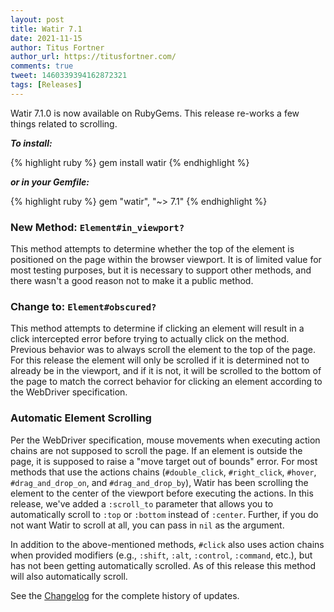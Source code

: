 ```yaml
---
layout: post
title: Watir 7.1
date: 2021-11-15
author: Titus Fortner
author_url: https://titusfortner.com/
comments: true
tweet: 1460339394162872321
tags: [Releases]
---
```


Watir 7.1.0 is now available on RubyGems. This release re-works a few things related to scrolling.
<!--more-->

***To install:***

{% highlight ruby %}
gem install watir
{% endhighlight %}

***or in your Gemfile:*** 

{% highlight ruby %}
gem "watir", "~> 7.1"
{% endhighlight %}

### New Method: `Element#in_viewport?`

This method attempts to determine whether the top of the element is positioned on the page within the browser viewport.
It is of limited value for most testing purposes, but it is necessary to support other methods, and there wasn't
a good reason not to make it a public method.

### Change to: `Element#obscured?`

This method attempts to determine if clicking an element will result in a click intercepted error before trying to 
actually click on the method. Previous behavior was to always scroll the element to the top of the page. For this
release the element will only be scrolled if it is determined not to already be in the viewport, and if it is not,
it will be scrolled to the bottom of the page to match the correct behavior for clicking an element according to
the WebDriver specification.

### Automatic Element Scrolling

Per the WebDriver specification, mouse movements when executing action chains are not supposed to scroll the page. If
an element is outside the page, it is supposed to raise a "move target out of bounds" error. For most methods that use
the actions chains (`#double_click`, `#right_click`, `#hover`, `#drag_and_drop_on`, and `#drag_and_drop_by`), Watir
has been scrolling the element to the center of the viewport before executing the actions. In this release, we've
added a `:scroll_to` parameter that allows you to automatically scroll to `:top` or `:bottom` instead of `:center`.
Further, if you do not want Watir to scroll at all, you can pass in `nil` as the argument.

In addition to the above-mentioned methods, `#click` also uses action chains when provided modifiers (e.g.,
`:shift`, `:alt`, `:control`, `:command`, etc.), but has not been getting automatically scrolled. As of this release
this method will also automatically scroll.

See the [Changelog](https://github.com/watir/watir/blob/main/CHANGES.md) 
for the complete history of updates.

